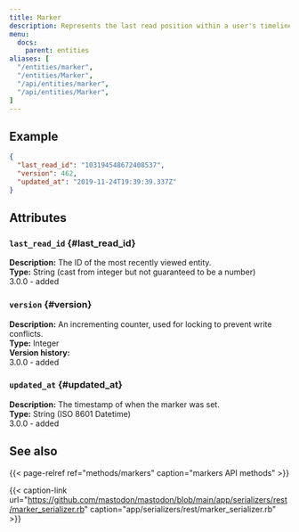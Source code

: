 ```yaml
---
title: Marker
description: Represents the last read position within a user's timelines.
menu:
  docs:
    parent: entities
aliases: [
  "/entities/marker",
  "/entities/Marker",
  "/api/entities/marker",
  "/api/entities/Marker",
]
---
```


## Example

```json
{
  "last_read_id": "103194548672408537",
  "version": 462,
  "updated_at": "2019-11-24T19:39:39.337Z"
}
```

## Attributes

### `last_read_id` {#last_read_id}

**Description:** The ID of the most recently viewed entity.\
**Type:** String (cast from integer but not guaranteed to be a number)\
3.0.0 - added

### `version` {#version}

**Description:** An incrementing counter, used for locking to prevent write conflicts.\
**Type:** Integer\
**Version history:**\
3.0.0 - added

### `updated_at` {#updated_at}

**Description:** The timestamp of when the marker was set.\
**Type:** String (ISO 8601 Datetime)\
3.0.0 - added

## See also

{{< page-relref ref="methods/markers" caption="markers API methods" >}}

{{< caption-link url="https://github.com/mastodon/mastodon/blob/main/app/serializers/rest/marker_serializer.rb" caption="app/serializers/rest/marker_serializer.rb" >}}



